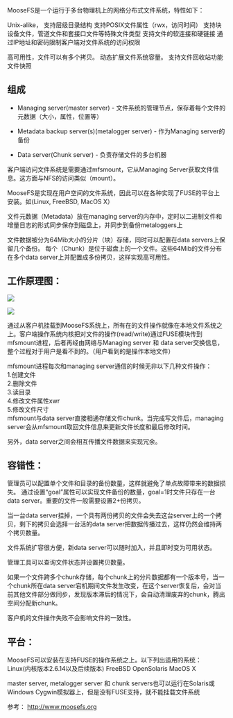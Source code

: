 MooseFS是一个运行于多台物理机上的网络分布式文件系统，特性如下：

Unix-alike，
	支持层级目录结构
	支持POSIX文件属性（rwx，访问时间）
	支持块设备文件，管道文件和套接口文件等特殊文件类型
	支持文件的软连接和硬链接
	通过IP地址和密码限制客户端对文件系统的访问权限

高可用性，文件可以有多个拷贝。
动态扩展文件系统容量。
支持文件回收站功能
文件快照

## 组成  


- Managing server(master server) - 文件系统的管理节点，保存着每个文件的元数据（大小，属性，位置等）



- Metadata backup server(s)(metalogger server) - 作为Managing server的备份


- Data server(Chunk server) - 负责存储文件的多台机器

客户端访问文件系统是需要通过mfsmount，它从Managing Server获取文件信息。这方面与NFS的访问类似（mount）。

MooseFS是实现在用户空间的文件系统，因此可以在各种实现了FUSE的平台上安装。如(Linux, FreeBSD, MacOS X）


文件元数据（Metadata）放在managing server的内存中，定时以二进制文件和增量日志的形式同步保存到磁盘上，并同步到备份metaloggers上
 

文件数据被分为64Mib大小的分片（块）存储，同时可以配置在data servers上保留几个备份。
每个（Chunk）是位于磁盘上的一个文件。这些64Mib的文件分布在多个data server上并配置成多份拷贝，这样实现高可用性。

## 工作原理图： ##
![](http://www.moosefs.org/tl_files/mfs_folder/read862.png)

![](http://www.moosefs.org/tl_files/mfs_folder/write862.png)

通过从客户机挂载到MooseFS系统上，所有在的文件操作就像在本地文件系统之上。客户端操作系统内核把对文件的操作(read/write)通过FUSE模块传到mfsmount进程，后者再经由网络与Managing server 和 data server交换信息，整个过程对于用户是看不到的。（用户看到的是操作本地文件） 


mfsmount进程每次和managing server通信的时候无非以下几种文件操作：  
1.创建文件  
2.删除文件  
3.读目录  
4.修改文件属性xwr  
5.修改文件尺寸  
mfsmount与data server直接相通存储文件chunk。当完成写文件后，managing server会从mfsmount取回文件信息来更新文件长度和最后修改时间。 

另外，data server之间会相互传播文件数据来实现冗余。
 
## 容错性： ##
管理员可以配置单个文件和目录的备份数量，这样就避免了单点故障带来的数据损失。
通过设置“goal”属性可以实现文件备份的数量，goal=1时文件只存在一台data server。重要的文件一般需要设置2+份拷贝。

当一台data server挂掉，一个具有两份拷贝的文件会失去这台server上的一个拷贝，剩下的拷贝会选择一台活的data server把数据传播过去，这样仍然会维持两个拷贝数量。


文件系统扩容很方便，新data server可以随时加入，并且即时变为可用状态。


管理工具可以查询文件状态并设置拷贝数量。


如果一个文件跨多个chunk存储，每个chunk上的分片数据都有一个版本号，当一个chunk所在data server宕机期间文件发生改变，在这个server恢复后，会对当前其他文件部分做同步，发现版本滞后的情况下，会自动清理废弃的chunk，腾出空间分配新chunk。


客户机的文件操作失败不会影响文件的一致性。

 
## 平台： ##
MooseFS可以安装在支持FUSE的操作系统之上。以下列出适用的系统：
Linux(内核版本2.6.14以及后续版本)
FreeBSD
OpenSolaris
MacOS X


master server, metalogger server 和 chunk servers也可以运行在Solaris或Windows Cygwin模拟器上，但是没有FUSE支持，就不能挂载文件系统

参考：
http://www.moosefs.org

